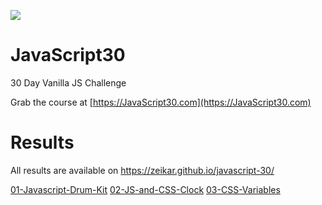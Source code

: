 ![](https://javascript30.com/images/JS3-social-share.png)

# JavaScript30
30 Day Vanilla JS Challenge

Grab the course at [https://JavaScript30.com](https://JavaScript30.com)

# Results
All results are available on https://zeikar.github.io/javascript-30/

[01-Javascript-Drum-Kit](https://zeikar.github.io/javascript-30/01-Javascript-Drum-Kit/)
[02-JS-and-CSS-Clock](https://zeikar.github.io/javascript-30/02-JS-and-CSS-Clock/)
[03-CSS-Variables](https://zeikar.github.io/javascript-30/03-CSS-Variables/)